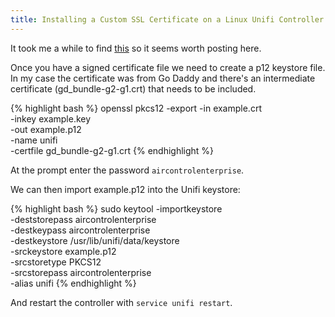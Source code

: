 ```yaml
---
title: Installing a Custom SSL Certificate on a Linux Unifi Controller
---
```


It took me a while to find [this](https://community.ubnt.com/t5/UniFi-Wireless/Your-own-SSL-key-and-cert/m-p/484943#M39260) so it seems worth posting here.

Once you have a signed certificate file we need to create a p12 keystore file. In my case the certificate was from Go Daddy and there's an intermediate certificate (gd_bundle-g2-g1.crt) that needs to be included.

{% highlight bash %}
openssl pkcs12 -export -in example.crt \
-inkey example.key \
-out example.p12 \
-name unifi \
-certfile gd_bundle-g2-g1.crt
{% endhighlight %}

At the prompt enter the password `aircontrolenterprise`.

We can then import example.p12 into the Unifi keystore:

{% highlight bash %}
sudo keytool -importkeystore \
-deststorepass aircontrolenterprise \
-destkeypass aircontrolenterprise \
-destkeystore /usr/lib/unifi/data/keystore \
-srckeystore example.p12 \
-srcstoretype PKCS12 \
-srcstorepass aircontrolenterprise \
-alias unifi
{% endhighlight %}

And restart the controller with `service unifi restart`.